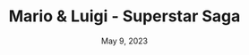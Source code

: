---
layout: gba
title: "Mario & Luigi - Superstar Saga"
categories:
 - approved
 - gba
 - universal
 - safe
tags:
- mario
date: May 9, 2023
permalink: /games/superstar-saga/play/details
publisher: Nintendo
id: superstar-saga
---